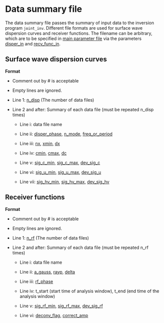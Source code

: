 # Data summary file


The data summary file passes the summary of input data to the inversion program `joint_inv`. Different file formats are used for surface wave dispersion curves and receiver functions. The filename can be arbitrary, which are to be specified in [main parameter file](main_parameter_file.md) via the parameters [disper_in](parameter_list.md#disper_in) and [recv_func_in](parameter_list.md#recv_func_in).

## Surface wave dispersion curves 

__Format__

* Comment out by # is acceptable

* Empty lines are ignored.

* Line 1: [n_disp](parameter_list.md#n_disp) (The number of data files)

* Line 2 and after: Summary of each data file (must be repeated n_disp times)
    * Line i: data file name
    
    * Line ii: [disper_phase](parameter_list.md#disper_phase), [n_mode](parameter_list.md#n_mode), [freq_or_period](parameter_list.md#freq_or_period)
    
    * Line iii: [nx](parameter_list.md#nx), [xmin](parameter_list.md#xmin), [dx](parameter_list.md#dx)

    * Line iv: [cmin](parameter_list.md#cmin), [cmax](parameter_list.md#cmax), [dc](parameter_list.md#dc)

    * Line v: [sig_c_min](parameter_list.md#sig_c_min), [sig_c_max](parameter_list.md#sig_c_max), [dev_sig_c](parameter_list.md#dev_sig_c)

    * Line vi: [sig_u_min](parameter_list.md#sig_u_min), [sig_u_max](parameter_list.md#sig_u_max), [dev_sig_u](parameter_list.md#dev_sig_u) 
    * Line vii: [sig_hv_min](parameter_list.md#sig_hv_min), [sig_hv_max](parameter_list.md#sig_hv_max), [dev_sig_hv](parameter_list.md#dev_sig_hv) 
 

## Receiver functions

__Format__

* Comment out by # is acceptable

* Empty lines are ignored.

* Line 1: [n_rf](parameter_list.md#n_rf) (The number of data files)

* Line 2 and after: Summary of each data file (must be repeated n_rf times)
    * Line i: data file name

    * Line ii: [a_gauss](parameter_list.md#a_gauss), [rayp](parameter_list.md#rayp), [delta](parameter_list.md#delta)

    * Line iii: [rf_phase](parameter_list.md#rf_phase)

    * Line iv: t_start (start time of analysis window), t_end (end time of the analysis window)

    * Line v: [sig_rf_min](parameter_list.md#sig_rf_min), [sig_rf_max](parameter_list.md#sig_rf_max), [dev_sig_rf](parameter_list.md#dev_sig_rf) 

    * Line vi: [deconv_flag](parameter_list.md#deconv_flag), [correct_amp](parameter_list.md#correct_amp)

